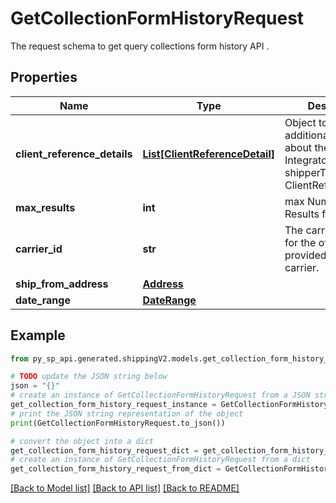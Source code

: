 # GetCollectionFormHistoryRequest

The request schema to get query collections form history API .

## Properties

Name | Type | Description | Notes
------------ | ------------- | ------------- | -------------
**client_reference_details** | [**List[ClientReferenceDetail]**](ClientReferenceDetail.md) | Object to pass additional information about the MCI Integrator shipperType: List of ClientReferenceDetail | [optional] 
**max_results** | **int** | max Number of Results for query . | [optional] 
**carrier_id** | **str** | The carrier identifier for the offering, provided by the carrier. | [optional] 
**ship_from_address** | [**Address**](Address.md) |  | [optional] 
**date_range** | [**DateRange**](DateRange.md) |  | [optional] 

## Example

```python
from py_sp_api.generated.shippingV2.models.get_collection_form_history_request import GetCollectionFormHistoryRequest

# TODO update the JSON string below
json = "{}"
# create an instance of GetCollectionFormHistoryRequest from a JSON string
get_collection_form_history_request_instance = GetCollectionFormHistoryRequest.from_json(json)
# print the JSON string representation of the object
print(GetCollectionFormHistoryRequest.to_json())

# convert the object into a dict
get_collection_form_history_request_dict = get_collection_form_history_request_instance.to_dict()
# create an instance of GetCollectionFormHistoryRequest from a dict
get_collection_form_history_request_from_dict = GetCollectionFormHistoryRequest.from_dict(get_collection_form_history_request_dict)
```
[[Back to Model list]](../README.md#documentation-for-models) [[Back to API list]](../README.md#documentation-for-api-endpoints) [[Back to README]](../README.md)


